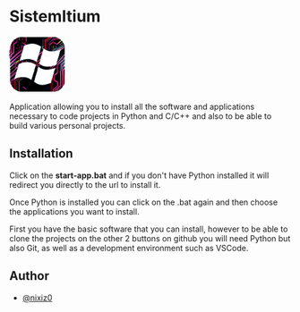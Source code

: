 # SistemItium

![SistemItium Logo](ressources/logo_sistemitium.png)

Application allowing you to install all the software and applications necessary to code projects in Python and C/C++ and also to be able to build various personal projects.


## Installation

Click on the **start-app.bat** and if you don't have Python installed it will redirect you directly to the url to install it.

Once Python is installed you can click on the .bat again and then choose the applications you want to install.

First you have the basic software that you can install, however to be able to clone the projects on the other 2 buttons on github you will need Python but also Git, as well as a development environment such as VSCode.


## Author

- [@nixiz0](https://github.com/nixiz0)